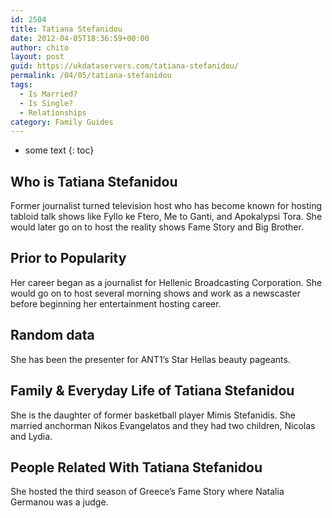 ```yaml
---
id: 2504
title: Tatiana Stefanidou
date: 2012-04-05T18:36:59+00:00
author: chito
layout: post
guid: https://ukdataservers.com/tatiana-stefanidou/
permalink: /04/05/tatiana-stefanidou
tags:
  - Is Married?
  - Is Single?
  - Relationships
category: Family Guides
---
```


* some text
{: toc}
          
          
## Who is  Tatiana Stefanidou
                  
                  
                  
Former journalist turned television host who has become known for hosting tabloid talk shows like Fyllo ke Ftero, Me to Ganti, and Apokalypsi Tora. She would later go on to host the reality shows Fame Story and Big Brother. 
                  
                
                
                
## Prior to Popularity 
                  
                  
                  
Her career began as a journalist for Hellenic Broadcasting Corporation. She would go on to host several morning shows and work as a newscaster before beginning her entertainment hosting career. 
                  
                
                
                
## Random data 
                  
                  
                  
She has been the presenter for ANT1&#8217;s Star Hellas beauty pageants. 
                  
                
                
                
## Family & Everyday Life of Tatiana Stefanidou
                  
                  
                  
She is the daughter of former basketball player Mimis Stefanidis. She married anchorman Nikos Evangelatos and they had two children, Nicolas and Lydia. 
                  
                
                
                
## People Related With  Tatiana Stefanidou
                  
                  
                  
She hosted the third season of Greece&#8217;s Fame Story where Natalia Germanou was a judge. 
                  
                
              
            
          
          
          
    
    
  
